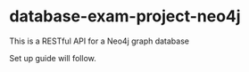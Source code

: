 # database-exam-project-neo4j
This is a RESTful API for a Neo4j graph database

Set up guide will follow.
